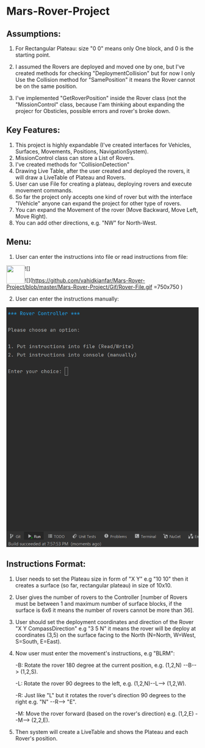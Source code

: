 # Mars-Rover-Project

## Assumptions:

1. For Rectangular Plateau: size "0 0" means only One block, and 0 is the starting point.

2. I assumed the Rovers are deployed and moved one by one, but I've created methods for
   checking "DeploymentCollision" but for now I only Use the Collision method for "SamePosition" it means the Rover cannot be on the same position.
  
3. I've implemented "GetRoverPosition" inside the Rover class (not the "MissionControl" class, because I'am thinking about expanding the projecr
   for Obsticles, possible errors and rover's broke down.

## Key Features:

1. This project is highly expandable (I've created interfaces for Vehicles, Surfaces, Movements, Positions, NavigationSystem).
2. MissionControl class can store a List of Rovers.
3. I've created methods for "CollisionDetection"
4. Drawing Live Table, after the user created and deployed the rovers, it will draw a LiveTable of Plateau and Rovers.
5. User can use File for creating a plateau, deploying rovers and execute movement commands.
6. So far the project only accepts one kind of rover but with the interface "IVehicle" anyone can expand the project for other type of rovers.
7. You can expand the Movement of the rover (Move Backward, Move Left, Move Right).
8. You can add other directions, e.g. "NW" for North-West.


## Menu:

1. User can enter the instructions into file or read instructions from file:

![]<a href="url"><img src="[http://url.to/image.png](https://github.com/vahidkianfar/Mars-Rover-Project/blob/master/Mars-Rover-Project/Gif/Rover-File.gif)" align="left" height="48" width="48" ></a>

![](https://github.com/vahidkianfar/Mars-Rover-Project/blob/master/Mars-Rover-Project/Gif/Rover-File.gif =750x750 )

2. User can enter the instructions manually:

![](https://github.com/vahidkianfar/Mars-Rover-Project/blob/master/Mars-Rover-Project/Gif/Rover-Manually.gif)


## Instructions Format:

1. User needs to set the Plateau size in form of "X Y" e.g "10 10" then it creates a surface (so far, rectangular plateau) in size of 10x10.
2. User gives the number of rovers to the Controller [number of Rovers must be between 1 and maximum number of surface blocks, if the surface is 6x6 it means the number of rovers cannot be more than 36].
3. User should set the deployment coordinates and direction of the Rover "X Y CompassDirection" e.g "3 5 N" it means the rover will be deploy at
   coordinates (3,5) on the surface facing to the North (N=North, W=West, S=South, E=East).
 
4. Now user must enter the movement's instructions, e.g "BLRM":

      -B: Rotate the rover 180 degree at the current position, e.g. (1,2,N) --B--> (1,2,S).
  
      -L: Rotate the rover 90 degrees to the left, e.g. (1,2,N)--L--> (1,2,W).
  
      -R: Just like "L" but it rotates the rover's direction 90 degrees to the right e.g. "N" --R--> "E".
  
      -M: Move the rover forward (based on the rover's direction) e.g. (1,2,E) --M--> (2,2,E).
 
  
  
5. Then system will create a LiveTable and shows the Plateau and each Rover's position.

